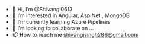 - 👋 Hi, I’m @Shivangi0613
- 👀 I’m interested in Angular, Asp.Net , MongoDB
- 🌱 I’m currently learning Azure Pipelines
- 💞️ I’m looking to collaborate on ...
- 📫 How to reach me shivangisingh286@gmail.com

<!---
Shivangi0613/Shivangi0613 is a ✨ special ✨ repository because its `README.md` (this file) appears on your GitHub profile.
You can click the Preview link to take a look at your changes.
--->
